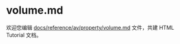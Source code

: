 volume.md
===

欢迎您编辑 <a target="__blank" href="https://github.com/jaywcjlove/html-tutorial/blob/master/docs/reference/av/property/volume.md">docs/reference/av/property/volume.md</a> 文件，共建 HTML Tutorial 文档。